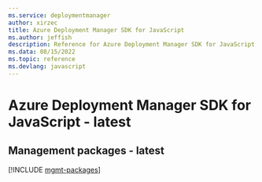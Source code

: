 ```yaml
---
ms.service: deploymentmanager
author: xirzec
title: Azure Deployment Manager SDK for JavaScript
ms.author: jeffish
description: Reference for Azure Deployment Manager SDK for JavaScript
ms.data: 08/15/2022
ms.topic: reference
ms.devlang: javascript
---
```

# Azure Deployment Manager SDK for JavaScript - latest

## Management packages - latest
[!INCLUDE [mgmt-packages](deployment-manager-mgmt-index.md)]